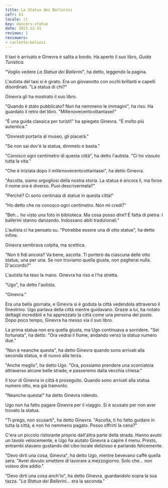 ```yaml
---
title: La Statua dei Ballerini
cefr: b1
locale: it
key: dancers-statue
date: 2023-12-31
reviews: 1
reviewers:
- carlotta-beluzzi
---
```


Il taxi è arrivato e Ginevra è salita a bordo. Ha aperto il suo libro, *Guida Turistica*.

"Voglio vedere *La Statua dei Ballerini*", ha detto, leggendo la pagina.

L'autista del taxi si è girato. Era un giovanotto con occhi brillanti e capelli disordinati. "La statua di chi?"

Ginevra gli ha mostrato il suo libro.

"Quando è stato pubblicato? Non ha nemmeno le immagini", ha riso. Ha guardato il retro del libro. "Mille novecento ottantasei!"

"È una guida classica per turisti!" ha spiegato Ginevra. "È molto più autentica."

"Dovresti portarla al museo, gli piacerà."

"Se non sai dov'è la statua, dimmelo e basta."

"Conosco ogni centimetro di questa città", ha detto l'autista. "Ci ho vissuto tutta la vita."

"Che è iniziata dopo il mille novecento ottantasei", ha detto Ginevra.

"Ascolta, siamo orgogliosi della nostra storia. La statua è ancora lì, ma forse il nome ora è diverso. Puoi descrivermela?"

"Perché? Ci sono centinaia di statue in questa città!"

"Ho detto che ne conosco ogni centimetro. Non mi credi?"

"Beh... ho visto una foto in biblioteca. Ma cosa posso dire? È fatta di pietra. I ballerini stanno danzando. Indossano abiti tradizionali."

L'autista ci ha pensato su. "Potrebbe essere una di otto statue", ha detto infine.

Ginevra sembrava colpita, ma scettica.

"Non ti fidi ancora? Va bene, ascolta. Ti porterò da ciascuna delle otto statue, una per una. Se non troviamo quella giusta, non pagherai nulla. D'accordo?"

L'autista ha teso la mano. Ginevra ha riso e l'ha stretta.

"Ugo", ha detto l'autista.

"Ginevra."

Era una bella giornata, e Ginevra si è goduta la città vedendola attraverso il finestrino. Ugo parlava della città mentre guidavano. Grazie a lui, ha notato dettagli incredibili e ha apprezzato la città come una persona del posto. Dopo poco tempo, Ginevra ha messo via il suo libro.

La prima statua non era quella giusta, ma Ugo continuava a sorridere. "Sei fortunata", ha detto. "Ora vedrai il fiume, andando verso la statua numero due."

"Non è neanche questa", ha detto Ginevra quando sono arrivati alla seconda statua, e di nuovo alla terza.

"Anche meglio", ha detto Ugo. "Ora, possiamo prendere una scorciatoia attraverso alcune belle strade, e passeremo dalla vecchia chiesa."

Il tour di Ginevra in città è proseguito. Quando sono arrivati alla statua numero otto, era già tramonto.

"Neanche questa!" ha detto Ginevra ridendo.

Ugo non ha fatto pagare Ginevra per il viaggio. Si è scusato per non aver trovato la statua.

"Ti prego, non scusarti", ha detto Ginevra. "Ascolta, ti ho fatto guidare in tutta la città, e non ho nemmeno pagato. Posso offrirti la cena?"

C'era un piccolo ristorante proprio dall'altra parte della strada. Hanno avuto un tavolo velocemente, e Ugo ha aiutato Ginevra a capire il menu. Presto, entrambi stavano gustando del cibo locale delizioso e parlando felicemente.

"Devo dirti una cosa, Ginevra", ha detto Ugo, mentre bevevano caffè quella sera. "Avrei dovuto smettere di lavorare a mezzogiorno. Solo che... non volevo dire addio."

"Devo dirti una cosa anch'io", ha detto Ginevra, guardandolo sopra la sua tazza. "*La Statua dei Ballerini*... era la seconda."